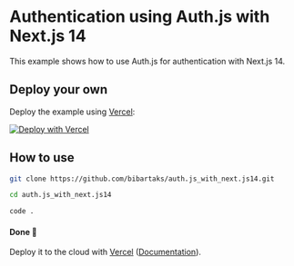 # Authentication using Auth.js with Next.js 14

This example shows how to use Auth.js for authentication with Next.js 14.

## Deploy your own

Deploy the example using [Vercel](https://vercel.com?utm_source=github&utm_medium=readme&utm_campaign=next-example):

[![Deploy with Vercel](https://vercel.com/button)](https://vercel.com/new/clone?repository-url=https://github.com/bibartaks/auth.js_with_next.js14&project-name=auth.js_with_next.js14&repository-name=auth.js_with_next.js14&env=AUTH_GITHUB_ID,AUTH_GITHUB_SECRET,AUTH_SECRET)

## How to use

```bash
git clone https://github.com/bibartaks/auth.js_with_next.js14.git
```

```bash
cd auth.js_with_next.js14
```

```bash
code .
```

#### Done 🎉

Deploy it to the cloud with [Vercel](https://vercel.com/new?utm_source=github&utm_medium=readme&utm_campaign=next-example) ([Documentation](https://nextjs.org/docs/deployment)).
